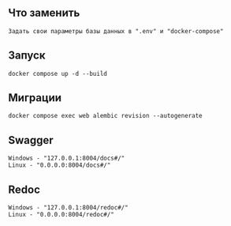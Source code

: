 ## Что заменить

    Задать свои параметры базы данных в ".env" и "docker-compose"

## Запуск

    docker compose up -d --build

## Миграции

    docker compose exec web alembic revision --autogenerate

## Swagger

    Windows - "127.0.0.1:8004/docs#/"
    Linux - "0.0.0.0:8004/docs#/"

## Redoc

    Windows - "127.0.0.1:8004/redoc#/"
    Linux - "0.0.0.0:8004/redoc#/"